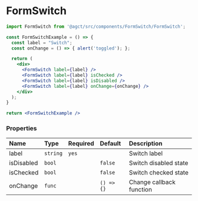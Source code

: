 # FormSwitch

```jsx
import FormSwitch from '@agct/src/components/FormSwitch/FormSwitch';

const FormSwitchExample = () => {
  const label = "Switch";
  const onChange = () => { alert('toggled'); };

  return (
    <div>
      <FormSwitch label={label} />
      <FormSwitch label={label} isChecked />
      <FormSwitch label={label} isDisabled />
      <FormSwitch label={label} onChange={onChange} />
    </div>
  );
}

return <FormSwitchExample />
```


### Properties

| Name        | Type     | Required | Default    | Description                                            |
|:------------|:---------|:---------|:-----------|:-------------------------------------------------------|
| label       | `string` | `yes`    |            | Switch label                                           |
| isDisabled  | `bool`   |          | `false`    | Switch disabled state                                  |
| isChecked   | `bool`   |          | `false`    | Switch checked state                                   |
| onChange    | `func`   |          | `() => {}` | Change callback function                               |
